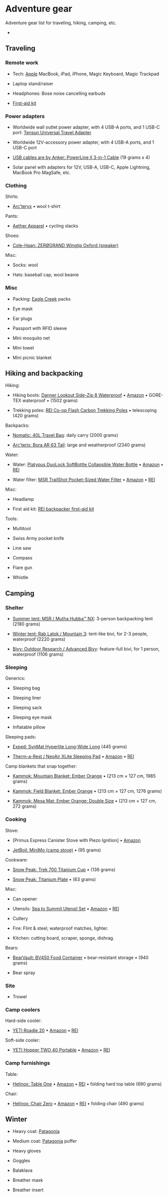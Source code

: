 # Adventure gear

Adventure gear list for traveling, hiking, camping, etc.

* []()


## Traveling


### Remote work

* Tech: [Apple](https://apple.com) MacBook, iPad, iPhone, Magic Keyboard, Magic Trackpad

* Laptop stand/raiser

* Headphones: Bose noise cancelling earbuds

* [First-aid kit](https://github.com/joelparkerhenderson/first_aid_kit)


### Power adapters

* Worldwide wall outlet power adapter, with 4 USB-A ports, and 1 USB-C port:
[Tensun Universal Travel Adapter](https://www.amazon.com/Universal-Travel-Adapter-Charger-International/dp/B01KVARX12)

* Worldwide 12V-accessory power adapter, with 4 USB-A ports, and 1 USB-C port

* [USB cables are by Anker: PowerLine II 3-in-1 Cable](https://www.anker.com/products/variant/powerline-ii-3in1-cable/A8436021) (19 grams x 4)

* Solar panel with adapters for 12V, USB-A, USB-C, Apple Lightning, MacBook Pro MagSafe, etc.


### Clothing

Shirts: 

* [Arc'teryx](https://arcterix.com) 
&bull; wool t-shirt

Pants:

* [Aether Apparel](https://aetherapparel.com)
&bull; cycling slacks

Shoes:

* [Cole-Haan: ZERØGRAND Wingtip Oxford (sneaker)](https://www.colehaan.com/zerogrand-wingtip-oxford-black-black/C20719.html)

Misc:

* Socks: wool

* Hats: baseball cap, wool beanie

### Misc

* Packing: [Eagle Creek](https://eaglecreek.com) packs

* Eye mask

* Ear plugs

* Passport with RFID sleeve

* Mini mosquito net

* Mini towel

* Mini picnic blanket


## Hiking and backpacking


Hiking:

* Hiking boots: [Danner Lookout Side-Zip 8 Waterproof](http://www.danner.com/men/all-footwear/ookout-side-zip-8-black.html) 
&bull; [Amazon](https://www.amazon.com/Danner-Lookout-Side-Zip-Military-Tactical/dp/B00TE4FW9M)
&bull; GORE-TEX waterproof
&bull; (1502 grams)

* Trekking poles: [REI Co-op Flash Carbon Trekking Poles](https://www.rei.com/product/108377/rei-co-op-flash-carbon-trekking-poles-pair)
&bull; telescoping (420 grams)

Backpacks:

* [Nomatic: 40L Travel Bag](https://www.nomatic.com/pages/travel-bag-2017): daily carry (2000 grams)

* [Arc'terix: Bora AR 63 Tall](https://arcteryx.com/us/en/shop/mens/bora-ar-63-backpack): large and weatherproof (2340 grams)

Water:

* Water: [Platypus DuoLock SoftBottle Collapsible Water Bottle](https://www.platy.com/bottles-storage/duolock-softbottle-1) 
&bull; [Amazon](https://www.amazon.com/Platypus-DuoLock-SoftBottle-Collapsible-Bottle/dp/B078JVYKKH)
&bull; [REI](https://www.rei.com/product/122093/platypus-softbottle-water-bottle-with-duolock-cap-34-fl-oz)

* Water filter: [MSR TrailShot Pocket-Sized Water Filter](https://www.msrgear.com/water/trailshot) 
&bull; [Amazon](https://www.amazon.com/MSR-TrailShot-Pocket-Sized-Water-Filter/dp/B06WWQC6RX)
&bull; [REI](https://www.rei.com/product/114975/msr-trailshot-pocket-sized-water-filter)

Misc:

* Headlamp

* First aid kit: [REI backpacker first-aid kit](https://www.rei.com/rei-garage/product/133213/rei-co-op-backpacker-first-aid-kit)

Tools:

* Multitool

* Swiss Army pocket knife

* Line saw

* Compass

* Flare gun

* Whistle


## Camping 


### Shelter

* [Summer tent: MSR / Mutha Hubba™ NX](https://www.msrgear.com/tents/backpacking-tents/mutha-hubba-nx-3-person-backpacking-tent/10317.html): 3-person backpacking tent (2180 grams)

* [Winter tent: Rab Latok / Mountain 3](https://rab.equipment/us/accessories-equipment/shelters-tents-bivis/latok-mountain-3): tent-like bivi, for 2-3 people, waterproof (2220 grams)

* [Bivy: Outdoor Research / Advanced Bivy](https://www.outdoorresearch.com/es/en/advanced-bivy/p/2428290202222): feature-full bivi, for 1 person, waterproof (1106 grams)


### Sleeping

Generics:

* Sleeping bag

* Sleeping liner

* Sleeping sack

* Sleeping eye mask

* Inflatable pillow

Sleeping pads:

* [Exped: SynMat Hyperlite Long-Wide Long](http://www.exped.com/usa/en/product-category/mats/synmat-hl-lw) (445 grams)

* [Therm-a-Rest / NeoAir XLite Sleeping Pad](https://www.thermarest.com/mattresses/neoair-xlite) 
&bull; [Amazon](https://www.amazon.com/Therm-Rest-Ultralight-Backpacking-Mountaineering/dp/B00PZL14EK)
&bull; [REI](https://www.rei.com/product/881574/therm-a-rest-neoair-xlite-sleeping-pad)

Camp blankets that snap together:

* [Kammok: Mountain Blanket: Ember Orange](https://kammok.com/products/mountain-camping-blanket?variant=55678237895)
&bull; (213 cm × 127 cm, 1985 grams)

* [Kammok: Field Blanket: Ember Orange](https://kammok.com/products/field-camping-blanket?variant=55677325255)
&bull; (213 cm × 127 cm, 1276 grams)

* [Kammok: Mesa Mat: Ember Orange: Double Size](https://kammok.com/products/mesa-mat-outdoor-blanket?variant=314731069447)
&bull; (213 cm × 127 cm, 272 grams)


### Cooking

Stove:

* [Primus Express Canister Stove with Piezo Ignition] 
&bull; [Amazon](https://www.amazon.com/Primus-P-321473-Express-Canister-Stove/dp/B00EE6AIIU)

* [JetBoil: MiniMo (camp stove)](https://jetboil.johnsonoutdoors.com/stoves-systems/mightymo)
&bull; (95 grams)

Cookware:

* [Snow Peak: Trek 700 Titanium Cup](https://snowpeak.com/collections/cookware/products/trek-700-titanium)
&bull; (136 grams)

* [Snow Peak: Titanium Plate](https://snowpeak.com/products/trek-titanium-plate-stw-002t)
&bull; (63 grams)

Misc:

* Can opener

* Utensils: [Sea to Summit Utensil Set](www.seatosummitusa.com/product/?item=Titanium+3-Piece+Set) 
&bull; [Amazon](https://www.amazon.com/Sea-Summit-Alpha-Light-Utensils/dp/B0029ZC4GW)
&bull; [REI](https://www.rei.com/product/782238/sea-to-summit-alpha-utensil-set)

* Cutlery

* Fire: Flint &amp; steel; waterproof matches, lighter.

* Kitchen: cutting board, scraper, sponge, dishrag.

Bears:

* [BearVault: BV450 Food Container](https://bearvault.com/product-info/)
&bull; bear-resistant storage 
&bull; (940 grams)

* Bear spray


### Site

* Trowel


### Camp coolers

Hard-side cooler: 

* [YETI Roadie 20](https://www.yeti.com/hard-coolers/roadie-20-cooler/YR20.html) 
&bull; [Amazon](https://www.amazon.com/YETI-Roadie-20-Cooler-White/dp/B004YIBWNS)
&bull; [REI](https://www.rei.com/product/852486/yeti-roadie-cooler)

Soft-side cooler: 

* [YETI Hopper TWO 40 Portable](https://www.yeti.com/soft-coolers/hopper-two-40-cooler/YHOPTWO40.html) 
&bull; [Amazon](https://www.amazon.com/YETI-Hopper-Portable-Cooler-Tahoe/dp/B06W2N58B4)
&bull; [REI](https://www.rei.com/product/117211/yeti-hopper-two-40-soft-cooler)


### Camp furnishings

Table: 

* [Helinox: Table One](http://www.helinox.com.au/camp-tables/table-one-hard-top)
&bull; [Amazon](https://www.amazon.com/Helinox-Table-One-Hard-Top/dp/B01C7J9SHM)
&bull; [REI](https://www.rei.com/product/896429/helinox-table-one-camping-table-hard-top)
&bull; folding hard top table (690 grams)

Chair: 

* [Helinox: Chair Zero](https://helinox.com/products/chair-zero) 
&bull; [Amazon](https://www.amazon.com/Helinox-Chair-Zero-Camping/dp/B079HBDXSK)
&bull; [REI](https://www.rei.com/product/109587/helinox-chair-zero) 
&bull; folding chair (490 grams)



## Winter

* Heavy coat: [Patagonia](https://patagonia.com)

* Medium coat: [Patagonia](https://patagonia.com) puffer

* Heavy gloves

* Goggles

* Balaklava

* Breather mask

* Breather insert
